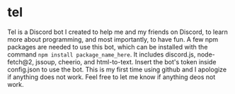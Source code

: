 # tel
Tel is a Discord bot I created to help me and my friends on Discord, to learn more about programming, and most importantly, to have fun.
A few npm packages are needed to use this bot, which can be installed with the command `npm install package_name_here`. It includes discord.js, node-fetch@2, jssoup, cheerio, and html-to-text.
Insert the bot's token inside config.json to use the bot.
This is my first time using github and I apologize if anything does not work. Feel free to let me know if anything deos not work.

